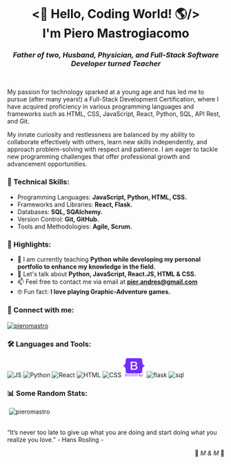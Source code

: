 <!--
Here are some ideas to get you started:

- 👯 I’m looking to collaborate on ...
- 🤔 I’m looking for help with
-->

<div id="header" align="center">
    <h1 align="center"><👋 Hello, Coding World! 🌎/><br>I'm Piero Mastrogiacomo</h1>
    <h3 align="center"><em>Father of two, Husband, Physician, and Full-Stack Software Developer turned Teacher</em></h3>
</div>

</br>

<p>My passion for technology sparked at a young age and has led me to pursue (after many years!) a Full-Stack Development Certification, where I have acquired proficiency in various programming languages and frameworks such as HTML, CSS, JavaScript, React, Python, SQL, API Rest, and Git.

My innate curiosity and restlessness are balanced by my ability to collaborate effectively with others, learn new skills independently, and approach problem-solving with respect and patience. I am eager to tackle new programming challenges that offer professional growth and advancement opportunities.</p>


### 🧠 Technical Skills:
- Programming Languages: **JavaScript, Python, HTML, CSS.**
- Frameworks and Libraries: **React, Flask.**
- Databases: **SQL, SQAlchemy.**
- Version Control: **Git, GitHub.**
- Tools and Methodologies: **Agile, Scrum.**

### 🌟 Highlights:
- 🔭 I am currently teaching **Python while developing my personal portfolio to enhance my knowledge in the field.**
- 💬 Let's talk about **Python, JavaScript, React.JS, HTML & CSS.**
- 📫 Feel free to contact me via email at **pier.andres@gmail.com**
- 🤓 Fun fact: **I love playing Graphic-Adventure games.**

<h3 align="left">🔌 Connect with me:</h3>
<p align="left">
<a href="https://linkedin.com/in/pieromastro" target="blank"><img align="center" src="https://cdn-icons-png.flaticon.com/512/174/174857.png" alt="pieromastro" height="45" width="45" /></a>
</p>

<h3 align="left">🛠 Languages and Tools:</h3>
<p align="left">
    <img src="https://upload.wikimedia.org/wikipedia/commons/thumb/6/6a/JavaScript-logo.png/600px-JavaScript-logo.png?20120221235433" alt="JS" width="40"/>
    <img src="https://upload.wikimedia.org/wikipedia/commons/thumb/c/c3/Python-logo-notext.svg/1869px-Python-logo-notext.svg.png" alt="Python" width="45"/>
    <img src="https://upload.wikimedia.org/wikipedia/commons/thumb/a/a7/React-icon.svg/2300px-React-icon.svg.png" alt="React" width="50"/>
    <img src="https://cdn.pixabay.com/photo/2017/08/05/11/16/logo-2582748_960_720.png" alt="HTML" width="50"/>
    <img src="https://cdn.pixabay.com/photo/2017/08/05/11/16/logo-2582747_1280.png" alt="CSS" width="50"/>
    <img src="https://raw.githubusercontent.com/devicons/devicon/master/icons/bootstrap/bootstrap-plain-wordmark.svg" alt="bootstrap" width="50" height="45"/>
    <img src="https://cdn.freebiesupply.com/logos/thumbs/2x/flask-logo.png" alt="flask" width="70"/>
    <img src="https://upload.wikimedia.org/wikipedia/commons/8/87/Sql_data_base_with_logo.png" alt="sql" width="90"/>
<!--     <img src="https://www.vhv.rs/dpng/d/499-4996069_postman-logo-circle-hd-png-download.png" alt="postman" width="45"/> -->
</p>

<h3 align="left">📊 Some Random Stats:</h3>
<!-- <p><img align="left" src="https://github-readme-stats.vercel.app/api?username=pieromastro&show_icons=true&locale=en" alt="pieromastro" /></p> -->

<p>&nbsp;<img align="center" src="https://github-readme-stats.vercel.app/api/top-langs?username=pieromastro&show_icons=true&locale=en&layout=compact" alt="pieromastro" /></p>

</br>
<emp>“It’s never too late to give up what you are doing and start doing what you realize you love.”</emp> - Hans Rosling -

<p align="right">💚<i> M & M </i>💜</p>
